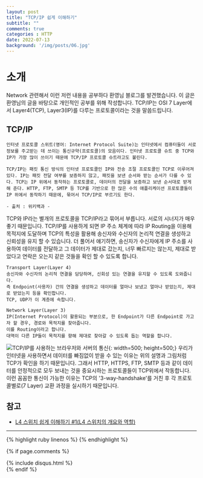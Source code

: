 ```yaml
---
layout: post
title: "TCP/IP 쉽게 이해하기"
subtitle: ""
comments: true
categories : HTTP
date: 2022-07-13
background: '/img/posts/06.jpg'
---
```


# 소개
Network 관련해서 이런 저런 내용을 공부하다 환영님 블로그를 발견했습니다. 이 글은 환영님의 글을 바탕으로 개인적인 공부를 위해 작성합니다.
TCP/IP는 OSI 7 Layer에서 Layer4(TCP), Layer3(IP)를 다루는 프로토콜이라는 것을 말씀드립니다.

## TCP/IP
```
인터넷 프로토콜 스위트(영어: Internet Protocol Suite)는 인터넷에서 컴퓨터들이 서로 정보를 주고받는 데 쓰이는 통신규약(프로토콜)의 모음이다. 인터넷 프로토콜 슈트 중 TCP와 IP가 가장 많이 쓰이기 때문에 TCP/IP 프로토콜 슈트라고도 불린다.

TCP/IP는 패킷 통신 방식의 인터넷 프로토콜인 IP와 전송 조절 프로토콜인 TCP로 이루어져 있다. IP는 패킷 전달 여부를 보증하지 않고, 패킷을 보낸 순서와 받는 순서가 다를 수 있다. TCP는 IP 위에서 동작하는 프로토콜로, 데이터의 전달을 보증하고 보낸 순서대로 받게 해 준다. HTTP, FTP, SMTP 등 TCP를 기반으로 한 많은 수의 애플리케이션 프로토콜들이 IP 위에서 동작하기 때문에, 묶어서 TCP/IP로 부르기도 한다.

- 출처 : 위키백과 -
```
TCP와 IP라는 별개의 프로토콜을 TCP/IP라고 묶어서 부릅니다. 서로의 시너지가 매우 좋기 때문입니다.
TCP/IP를 사용하게 되면 IP 주소 체계에 따라 IP Routing을 이용해 목적지에 도달하며 TCP의 특성을 활용해 송신자와 수신자의 논리적 연결을 생성하고 신뢰성을 유지 할 수 있습니다.
더 풀어서 얘기하면, 송신자가 수신자에게 IP 주소를 사용하여 데이터를 전달하고 그 데이터가 제대로 갔는지, 너무 빠르지는 않는지, 제대로 받았다고 연락은 오는지 같은 것들을 확인 할 수 있도록 합니다.
<br>
```
Transport Layer(Layer 4)
송신자와 수신자의 논리적 연결을 담당하며, 신회성 있는 연결을 유지할 수 있도록 도와줍니다.
즉 Endpoint(사용자) 간의 연결을 생성하고 데이터를 얼마나 보냈고 얼마나 받았는지, 제대로 받았는지 등을 확인합니다. 
TCP, UDP가 이 계층에 속합니다.

Network Layer(Layer 3)
IP(Internet Protocol)이 활용되는 부분으로, 한 Endpoint가 다른 Endpoint로 가고자 할 경우, 경로와 목적지를 찾아줍니다.
이를 Routing이라고 합니다.
대역이 다른 IP들이 목적지를 향해 제대로 찾아갈 수 있도록 돕는 역할을 합니다.
```
![TCP/IP를 사용하는 브라우저와 서버의 통신](https://img1.daumcdn.net/thumb/R1280x0/?scode=mtistory2&fname=https%3A%2F%2Fk.kakaocdn.net%2Fdn%2FbsTP2r%2FbtqD3Iafw4j%2Fqsix7eLCZSfHq5uvQosvZK%2Fimg.png){: width=500; height=500;}
우리가 인터넷을 사용하면서 데이터를 빠짐없이 받을 수 있는 이유는 위의 설명과 그림처럼 TCP가 확인을 하기 때문입니다.
그래서 HTTP, HTTPS, FTP, SMTP 등과 같이 데이터를 안정적으로 모두 보내는 것을 중요시하는 프로토콜들이 TCP위에서 작동합니다.
이런 꼼꼼한 통신이 가능한 이유는 TCP의 '3-way-handshake'를 거친 후 각 프로토콜별로(7 Layer) 교환 과정을 실시하기 때문입니다.


## 참고
- [L4 스위치 쉽게 이해하기 #1(L4 스위치의 개요와 역할)]([https://developer.mozilla.org/ko/docs/Web/HTTP/Messages](https://aws-hyoh.tistory.com/entry/L4-Switch-%EC%89%BD%EA%B2%8C-%EC%9D%B4%ED%95%B4%ED%95%98%EA%B8%B0))

--- 

{% highlight ruby linenos %}
{% endhighlight %}

{% if page.comments %}
<div id="post-disqus" class="container">
{% include disqus.html %}
</div>
{% endif %}

